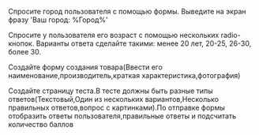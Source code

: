 Спросите город пользователя с помощью формы. Выведите на экран фразу 'Ваш город: %Город%'

Спросите у пользователя его возраст с помощью нескольких radio-кнопок. Варианты ответа сделайте такими: менее 20 лет, 20-25, 26-30, более 30.

Создайте форму создания товара(Ввести его наименование,производитель,краткая характеристика,фотография)

Создайте страницу теста.В тесте должны быть разные типы ответов(Текстовый,Один из нескольких вариантов,Несколько правильных ответов,вопрос с картинками).По отправке формы отобразить ответы пользователя,правильные ответы и подсчитать количество баллов
